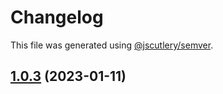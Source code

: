 # Changelog

This file was generated using [@jscutlery/semver](https://github.com/jscutlery/semver).

## [1.0.3](https://github.com/rudderlabs/rudder-sdk-react-native/compare/rudder-integration-braze-react-native-1.0.2...rudder-integration-braze-react-native-1.0.3) (2023-01-11)
